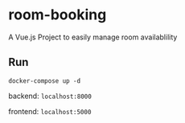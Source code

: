 # room-booking
A Vue.js Project to easily manage room availablility

## Run
```
docker-compose up -d
```

backend: `localhost:8000`

frontend: `localhost:5000`
